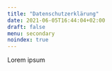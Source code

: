 ```yaml
---
title: "Datenschutzerklärung"
date: 2021-06-05T16:44:04+02:00
draft: false
menu: secondary
noindex: true
---
```


Lorem ipsum
